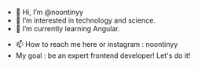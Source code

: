 - 👋 Hi, I’m @noontinyy
- 👀 I’m interested in technology and science.
- 🌱 I’m currently learning Angular.
<!-- - 💞️ I’m looking to collaborate on ... -->
- 📫 How to reach me here or instagram : noontinyy
- My goal : be an expert frontend developer! Let's do it!

<!---
noontinyy/noontinyy is a ✨ special ✨ repository because its `README.md` (this file) appears on your GitHub profile.
You can click the Preview link to take a look at your changes.
--->
